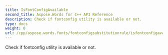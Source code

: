 ```yaml
---
title: IsFontConfigAvailable
second_title: Aspose.Words for C++ API Reference
description: Check if fontconfig utility is available or not. 
type: docs
weight: 0
url: /cpp/aspose.words.fonts/fontconfigsubstitutionrule/isfontconfigavailable/
---
```


Check if fontconfig utility is available or not. 

